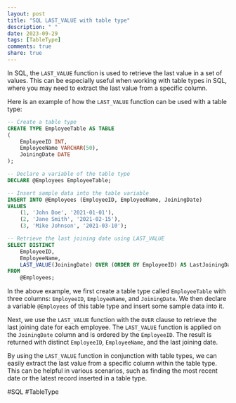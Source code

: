 ```yaml
---
layout: post
title: "SQL LAST_VALUE with table type"
description: " "
date: 2023-09-29
tags: [TableType]
comments: true
share: true
---
```


In SQL, the `LAST_VALUE` function is used to retrieve the last value in a set of values. This can be especially useful when working with table types in SQL, where you may need to extract the last value from a specific column.

Here is an example of how the `LAST_VALUE` function can be used with a table type:

```sql
-- Create a table type
CREATE TYPE EmployeeTable AS TABLE
(
    EmployeeID INT,
    EmployeeName VARCHAR(50),
    JoiningDate DATE
);

-- Declare a variable of the table type
DECLARE @Employees EmployeeTable;

-- Insert sample data into the table variable
INSERT INTO @Employees (EmployeeID, EmployeeName, JoiningDate)
VALUES
    (1, 'John Doe', '2021-01-01'),
    (2, 'Jane Smith', '2021-02-15'),
    (3, 'Mike Johnson', '2021-03-10');

-- Retrieve the last joining date using LAST_VALUE
SELECT DISTINCT
    EmployeeID,
    EmployeeName,
    LAST_VALUE(JoiningDate) OVER (ORDER BY EmployeeID) AS LastJoiningDate
FROM
    @Employees;
```

In the above example, we first create a table type called `EmployeeTable` with three columns: `EmployeeID`, `EmployeeName`, and `JoiningDate`. We then declare a variable `@Employees` of this table type and insert some sample data into it.

Next, we use the `LAST_VALUE` function with the `OVER` clause to retrieve the last joining date for each employee. The `LAST_VALUE` function is applied on the `JoiningDate` column and is ordered by the `EmployeeID`. The result is returned with distinct `EmployeeID`, `EmployeeName`, and the last joining date.

By using the `LAST_VALUE` function in conjunction with table types, we can easily extract the last value from a specific column within the table type. This can be helpful in various scenarios, such as finding the most recent date or the latest record inserted in a table type.

#SQL #TableType